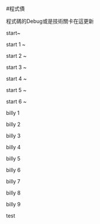 #程式債

程式碼的Debug或是技術關卡在這更新

start~

start 1 ~

start 2 ~

start 3 ~

start 4 ~

start 5 ~

start 6 ~

billy 1

billy 2

billy 3

billy 4

billy 5

billy 6

billy 7

billy 8

billy 9

test 